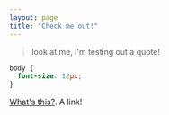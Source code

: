 ```yaml
---
layout: page
title: "Check me out!"
---
```


> look at me, i'm testing out a quote!

``` css
body {
  font-size: 12px;
}
```

[What's this?](https://google.com). A link!

